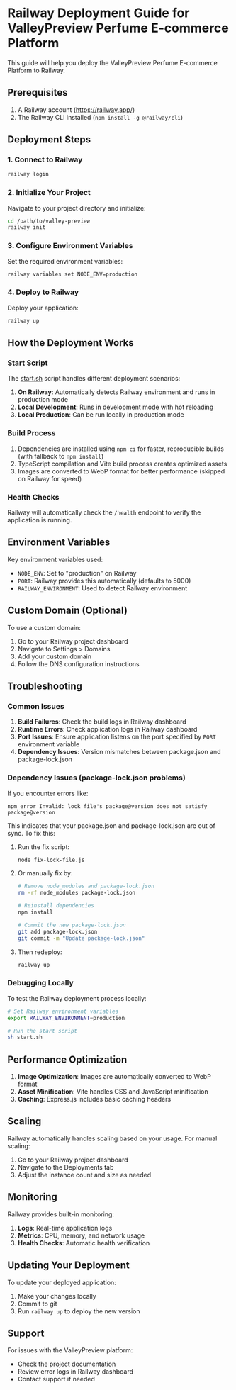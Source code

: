 # Railway Deployment Guide for ValleyPreview Perfume E-commerce Platform

This guide will help you deploy the ValleyPreview Perfume E-commerce Platform to Railway.

## Prerequisites

1. A Railway account (https://railway.app/)
2. The Railway CLI installed (`npm install -g @railway/cli`)

## Deployment Steps

### 1. Connect to Railway

```bash
railway login
```

### 2. Initialize Your Project

Navigate to your project directory and initialize:

```bash
cd /path/to/valley-preview
railway init
```

### 3. Configure Environment Variables

Set the required environment variables:

```bash
railway variables set NODE_ENV=production
```

### 4. Deploy to Railway

Deploy your application:

```bash
railway up
```

## How the Deployment Works

### Start Script

The [start.sh](file:///C:/Games/ValleyPreview/start.sh) script handles different deployment scenarios:

1. **On Railway**: Automatically detects Railway environment and runs in production mode
2. **Local Development**: Runs in development mode with hot reloading
3. **Local Production**: Can be run locally in production mode

### Build Process

1. Dependencies are installed using `npm ci` for faster, reproducible builds (with fallback to `npm install`)
2. TypeScript compilation and Vite build process creates optimized assets
3. Images are converted to WebP format for better performance (skipped on Railway for speed)

### Health Checks

Railway will automatically check the `/health` endpoint to verify the application is running.

## Environment Variables

Key environment variables used:

- `NODE_ENV`: Set to "production" on Railway
- `PORT`: Railway provides this automatically (defaults to 5000)
- `RAILWAY_ENVIRONMENT`: Used to detect Railway environment

## Custom Domain (Optional)

To use a custom domain:

1. Go to your Railway project dashboard
2. Navigate to Settings > Domains
3. Add your custom domain
4. Follow the DNS configuration instructions

## Troubleshooting

### Common Issues

1. **Build Failures**: Check the build logs in Railway dashboard
2. **Runtime Errors**: Check application logs in Railway dashboard
3. **Port Issues**: Ensure application listens on the port specified by `PORT` environment variable
4. **Dependency Issues**: Version mismatches between package.json and package-lock.json

### Dependency Issues (package-lock.json problems)

If you encounter errors like:
```
npm error Invalid: lock file's package@version does not satisfy package@version
```

This indicates that your package.json and package-lock.json are out of sync. To fix this:

1. Run the fix script:
   ```bash
   node fix-lock-file.js
   ```

2. Or manually fix by:
   ```bash
   # Remove node_modules and package-lock.json
   rm -rf node_modules package-lock.json
   
   # Reinstall dependencies
   npm install
   
   # Commit the new package-lock.json
   git add package-lock.json
   git commit -m "Update package-lock.json"
   ```

3. Then redeploy:
   ```bash
   railway up
   ```

### Debugging Locally

To test the Railway deployment process locally:

```bash
# Set Railway environment variables
export RAILWAY_ENVIRONMENT=production

# Run the start script
sh start.sh
```

## Performance Optimization

1. **Image Optimization**: Images are automatically converted to WebP format
2. **Asset Minification**: Vite handles CSS and JavaScript minification
3. **Caching**: Express.js includes basic caching headers

## Scaling

Railway automatically handles scaling based on your usage. For manual scaling:

1. Go to your Railway project dashboard
2. Navigate to the Deployments tab
3. Adjust the instance count and size as needed

## Monitoring

Railway provides built-in monitoring:

1. **Logs**: Real-time application logs
2. **Metrics**: CPU, memory, and network usage
3. **Health Checks**: Automatic health verification

## Updating Your Deployment

To update your deployed application:

1. Make your changes locally
2. Commit to git
3. Run `railway up` to deploy the new version

## Support

For issues with the ValleyPreview platform:
- Check the project documentation
- Review error logs in Railway dashboard
- Contact support if needed